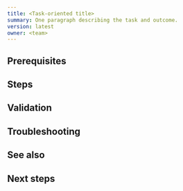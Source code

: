 ```yaml
---
title: <Task-oriented title>
summary: One paragraph describing the task and outcome.
version: latest
owner: <team>
---
```


## Prerequisites

## Steps

## Validation

## Troubleshooting

## See also

## Next steps
